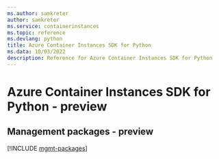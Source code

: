 ```yaml
---
ms.author: samkreter
author: samkreter
ms.service: containerinstances
ms.topic: reference
ms.devlang: python
title: Azure Container Instances SDK for Python
ms.data: 10/03/2022
description: Reference for Azure Container Instances SDK for Python
---
```

# Azure Container Instances SDK for Python - preview

## Management packages - preview
[!INCLUDE [mgmt-packages](container-instances-mgmt-index.md)]